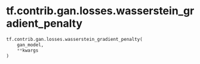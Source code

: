 <div itemscope itemtype="http://developers.google.com/ReferenceObject">
<meta itemprop="name" content="tf.contrib.gan.losses.wasserstein_gradient_penalty" />
<meta itemprop="path" content="Stable" />
</div>

# tf.contrib.gan.losses.wasserstein_gradient_penalty

``` python
tf.contrib.gan.losses.wasserstein_gradient_penalty(
    gan_model,
    **kwargs
)
```

